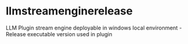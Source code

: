 # llmstreamenginerelease
LLM Plugin stream engine deployable in windows  local environment  - Release executable version used  in plugin
